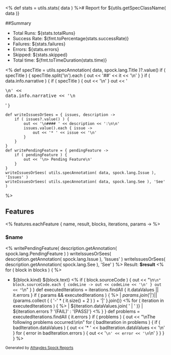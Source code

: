 <%
    def stats = utils.stats( data )
 %># Report for ${utils.getSpecClassName( data )}

##Summary

* Total Runs: ${stats.totalRuns}
* Success Rate: ${fmt.toPercentage(stats.successRate)}
* Failures: ${stats.failures}
* Errors:   ${stats.errors}
* Skipped:  ${stats.skipped}
* Total time: ${fmt.toTimeDuration(stats.time)}

<%
    def specTitle = utils.specAnnotation( data, spock.lang.Title )?.value()
    if ( specTitle ) {
        specTitle.split('\n').each { out << '##' << it << '\n' }
    }
    if ( data.info.narrative ) {
        if ( specTitle ) { out << '\n' }
        out << '<pre>\n' << data.info.narrative << '\n</pre>'
    }
    
    def writeIssuesOrSees = { issues, description ->
        if ( issues?.value() ) {
            out << '\n#### ' << description << ':\n\n'
            issues.value().each { issue ->
                out << '* ' << issue << '\n'
            }
        }
    }
    def writePendingFeature = { pendingFeature ->
        if ( pendingFeature ) {
            out << '\n> Pending Feature\n'
        }
    }
    writeIssuesOrSees( utils.specAnnotation( data, spock.lang.Issue ), 'Issues' )
    writeIssuesOrSees( utils.specAnnotation( data, spock.lang.See ), 'See' )
%>

## Features
<%
    features.eachFeature { name, result, blocks, iterations, params ->
%>
### $name
<% 
 writePendingFeature( description.getAnnotation( spock.lang.PendingFeature ) )
 writeIssuesOrSees( description.getAnnotation( spock.lang.Issue ), 'Issues' )
 writeIssuesOrSees( description.getAnnotation( spock.lang.See ), 'See' )
%>
Result: **$result**
<%
        for ( block in blocks ) {
 %>
* ${block.kind} ${block.text}
<%
          if ( block.sourceCode ) {
              out << "\n```\n"
              block.sourceCode.each { codeLine ->
                  out << codeLine << '\n'
              }
              out << "```\n"
          }
        }
        def executedIterations = iterations.findAll { it.dataValues || it.errors }
        if ( params && executedIterations ) {
 %>
 | ${params.join( ' | ' )} |
 |${params.collect { ( '-' * ( it.size() + 2 ) ) + '|' }.join()}
<%
            for ( iteration in executedIterations ) {
%> | ${iteration.dataValues.join( ' | ' )} | ${iteration.errors ? '(FAIL)' : '(PASS)'}
<%          }
        }
        def problems = executedIterations.findAll { it.errors }
        if ( problems ) {
            out << "\nThe following problems occurred:\n\n"
            for ( badIteration in problems ) {
                if ( badIteration.dataValues ) {
                    out << '* ' << badIteration.dataValues << '\n'
                }
                for ( error in badIteration.errors ) {
                    out << '```\n' << error << '\n```\n'
                }
            }
        }
    }
 %>

<small>Generated by <a href="<%out << com.athaydes.spockframework.report.SpockReportExtension.PROJECT_URL%>">Athaydes Spock Reports</a></small>